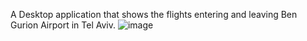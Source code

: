 A Desktop application that shows the flights entering and leaving Ben Gurion Airport in Tel Aviv.
![image](https://user-images.githubusercontent.com/72945182/198103638-c531ff1e-c53b-491d-b817-e212c98b9ae3.png)


